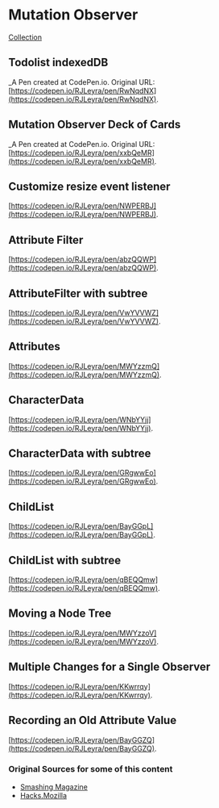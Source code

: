# Mutation Observer

[Collection](https://codepen.io/collection/AVzKxz)

## Todolist indexedDB
 _A Pen created at CodePen.io. Original URL: [https://codepen.io/RJLeyra/pen/RwNqdNX](https://codepen.io/RJLeyra/pen/RwNqdNX).

## Mutation Observer Deck of Cards
 _A Pen created at CodePen.io. Original URL: [https://codepen.io/RJLeyra/pen/xxbQeMR](https://codepen.io/RJLeyra/pen/xxbQeMR).
 
## Customize resize event listener
 [https://codepen.io/RJLeyra/pen/NWPERBJ](https://codepen.io/RJLeyra/pen/NWPERBJ).

## Attribute Filter
 [https://codepen.io/RJLeyra/pen/abzQQWP](https://codepen.io/RJLeyra/pen/abzQQWP).

## AttributeFilter with subtree
 [https://codepen.io/RJLeyra/pen/VwYVVWZ](https://codepen.io/RJLeyra/pen/VwYVVWZ).

## Attributes
 [https://codepen.io/RJLeyra/pen/MWYzzmQ](https://codepen.io/RJLeyra/pen/MWYzzmQ).

## CharacterData
 [https://codepen.io/RJLeyra/pen/WNbYYjj](https://codepen.io/RJLeyra/pen/WNbYYjj).

## CharacterData with subtree
 [https://codepen.io/RJLeyra/pen/GRgwwEo](https://codepen.io/RJLeyra/pen/GRgwwEo).

## ChildList
 [https://codepen.io/RJLeyra/pen/BayGGpL](https://codepen.io/RJLeyra/pen/BayGGpL).

## ChildList with subtree
 [https://codepen.io/RJLeyra/pen/qBEQQmw](https://codepen.io/RJLeyra/pen/qBEQQmw).

## Moving a Node Tree
 [https://codepen.io/RJLeyra/pen/MWYzzoV](https://codepen.io/RJLeyra/pen/MWYzzoV).

## Multiple Changes for a Single Observer
 [https://codepen.io/RJLeyra/pen/KKwrrqy](https://codepen.io/RJLeyra/pen/KKwrrqy).

## Recording an Old Attribute Value
 [https://codepen.io/RJLeyra/pen/BayGGZQ](https://codepen.io/RJLeyra/pen/BayGGZQ).

### Original Sources for some of this content 
* [Smashing Magazine](https://www.smashingmagazine.com/2019/04/mutationobserver-api-guide/)
* [Hacks.Mozilla](https://hacks.mozilla.org/2012/05/dom-mutationobserver-reacting-to-dom-changes-without-killing-browser-performance/)
